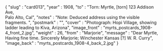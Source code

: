 {
  "slug" : "card013",
  "year" : 1908,
  "to" : "Torn: Myrtle, [torn] 123 Addison Ave,<br>Palo Alto, Cal",
  "notes" : "Note: Deduced address using the visible fragments. ",
  "postmark" : "",
  "cover" : "Photograph: Hopi Village, showing ladder leading to Kiva, Arizona",
  "image_front" : "myrts_postcards_1908-4_front_2.jpg",
  "weight" : 26,
  "from" : "Marjorie",
  "message" : "Dear Myrtle,<br>Having fine time. Sincerely Marjorie; Winchester Kansas [?] W. R. Curry",
  "image_back" : "myrts_postcards_1908-4_back_2.jpg"
}
